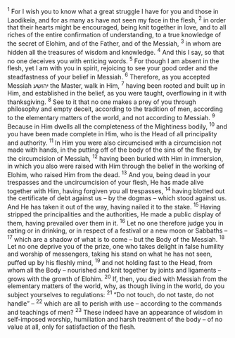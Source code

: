 <sup>1</sup> For I wish you to know what a great struggle I have for you and those in Laodikeia, and for as many as have not seen my face in the flesh,
<sup>2</sup> in order that their hearts might be encouraged, being knit together in love, and to all riches of the entire confirmation of understanding, to a true knowledge of the secret of Elohim, and of the Father, and of the Messiah,
<sup>3</sup> in whom are hidden all the treasures of wisdom and knowledge.
<sup>4</sup> And this I say, so that no one deceives you with enticing words.
<sup>5</sup> For though I am absent in the flesh, yet I am with you in spirit, rejoicing to see your good order and the steadfastness of your belief in Messiah.
<sup>6</sup> Therefore, as you accepted Messiah יהושע the Master, walk in Him,
<sup>7</sup> having been rooted and built up in Him, and established in the belief, as you were taught, overflowing in it with thanksgiving.
<sup>8</sup> See to it that no one makes a prey of you through philosophy and empty deceit, according to the tradition of men, according to the elementary matters of the world, and not according to Messiah.
<sup>9</sup> Because in Him dwells all the completeness of the Mightiness bodily,
<sup>10</sup> and you have been made complete in Him, who is the Head of all principality and authority.
<sup>11</sup> In Him you were also circumcised with a circumcision not made with hands, in the putting off of the body of the sins of the flesh, by the circumcision of Messiah,
<sup>12</sup> having been buried with Him in immersion, in which you also were raised with Him through the belief in the working of Elohim, who raised Him from the dead.
<sup>13</sup> And you, being dead in your trespasses and the uncircumcision of your flesh, He has made alive together with Him, having forgiven you all trespasses,
<sup>14</sup> having blotted out the certificate of debt against us – by the dogmas – which stood against us. And He has taken it out of the way, having nailed it to the stake.
<sup>15</sup> Having stripped the principalities and the authorities, He made a public display of them, having prevailed over them in it.
<sup>16</sup> Let no one therefore judge you in eating or in drinking, or in respect of a festival or a new moon or Sabbaths –
<sup>17</sup> which are a shadow of what is to come – but the Body of the Messiah.
<sup>18</sup> Let no one deprive you of the prize, one who takes delight in false humility and worship of messengers, taking his stand on what he has not seen, puffed up by his fleshly mind,
<sup>19</sup> and not holding fast to the Head, from whom all the Body – nourished and knit together by joints and ligaments – grows with the growth of Elohim.
<sup>20</sup> If, then, you died with Messiah from the elementary matters of the world, why, as though living in the world, do you subject yourselves to regulations:
<sup>21</sup> “Do not touch, do not taste, do not handle” –
<sup>22</sup> which are all to perish with use – according to the commands and teachings of men?
<sup>23</sup> These indeed have an appearance of wisdom in self-imposed worship, humiliation and harsh treatment of the body – of no value at all, only for satisfaction of the flesh.
